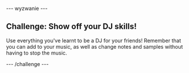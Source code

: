 \--- wyzwanie \---

## Challenge: Show off your DJ skills!

Use everything you've learnt to be a DJ for your friends! Remember that you can add to your music, as well as change notes and samples without having to stop the music.

\--- /challenge \---